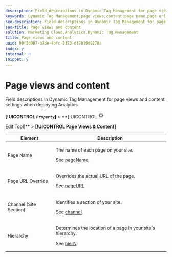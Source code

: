 ```yaml
---
description: Field descriptions in Dynamic Tag Management for page views and content settings when deploying Analytics.
keywords: Dynamic Tag Management;page views;content;page name;page url override;channel;site section;hierarchy
seo-description: Field descriptions in Dynamic Tag Management for page views and content settings when deploying Analytics.
seo-title: Page views and content
solution: Marketing Cloud,Analytics,Dynamic Tag Management
title: Page views and content
uuid: 98f3d987-b7de-4bfc-8173-df7b19d9270a
index: y
internal: n
snippet: y
---
```


# Page views and content

Field descriptions in Dynamic Tag Management for page views and content settings when deploying Analytics.

 **[!UICONTROL  *`Property`*]** > **[!UICONTROL   ![](assets/settings_gear.png)

Edit Tool]** > **[!UICONTROL Page Views & Content]** 

<table id="table_654149A8A66B404BBF9BAF8EC67F5F8F"> 
 <thead> 
  <tr> 
   <th colname="col1" class="entry"> Element </th> 
   <th colname="col2" class="entry"> Description </th> 
  </tr> 
 </thead>
 <tbody> 
  <tr> 
   <td colname="col1"> Page Name </td> 
   <td colname="col2"> <p>The name of each page on your site. </p> <p>See <a href="pageName.md#concept_5827B499DAC34B5D8445F9D9140CC328" format="dita" scope="local"> pageName</a>. </p> </td> 
  </tr> 
  <tr> 
   <td colname="col1"> Page URL Override </td> 
   <td colname="col2"> <p> Overrides the actual URL of the page. </p> <p>See <a href="pageURL.md#concept_A15F710CD0174297A2286BF3E7452113" format="dita" scope="local"> pageURL</a>. </p> </td> 
  </tr> 
  <tr> 
   <td colname="col1"> Channel (Site Section) </td> 
   <td colname="col2"> <p>Identifies a section of your site. </p> <p>See <a href="channel.md#concept_C7770B8C15724A99B10F8F468AF82D0D" format="dita" scope="local"> channel</a>. </p> </td> 
  </tr> 
  <tr> 
   <td colname="col1"> Hierarchy </td> 
   <td colname="col2"> <p>Determines the location of a page in your site's hierarchy. </p> <p>See <a href="hierN.md#concept_C4475D1584D544ACB4C0A573EB60FA08" format="dita" scope="local"> hierN</a>. </p> </td> 
  </tr> 
 </tbody> 
</table>

